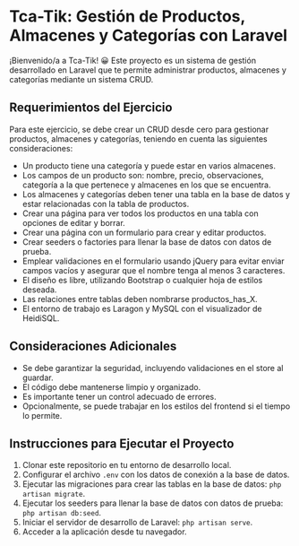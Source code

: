 # Tca-Tik: Gestión de Productos, Almacenes y Categorías con Laravel

¡Bienvenido/a a Tca-Tik! 😀 Este proyecto es un sistema de gestión desarrollado en Laravel que te permite administrar productos, almacenes y categorías mediante un sistema CRUD.

## Requerimientos del Ejercicio

Para este ejercicio, se debe crear un CRUD desde cero para gestionar productos, almacenes y categorías, teniendo en cuenta las siguientes consideraciones:

- Un producto tiene una categoría y puede estar en varios almacenes.
- Los campos de un producto son: nombre, precio, observaciones, categoría a la que pertenece y almacenes en los que se encuentra.
- Los almacenes y categorías deben tener una tabla en la base de datos y estar relacionadas con la tabla de productos.
- Crear una página para ver todos los productos en una tabla con opciones de editar y borrar.
- Crear una página con un formulario para crear y editar productos.
- Crear seeders o factories para llenar la base de datos con datos de prueba.
- Emplear validaciones en el formulario usando jQuery para evitar enviar campos vacíos y asegurar que el nombre tenga al menos 3 caracteres.
- El diseño es libre, utilizando Bootstrap o cualquier hoja de estilos deseada.
- Las relaciones entre tablas deben nombrarse productos_has_X.
- El entorno de trabajo es Laragon y MySQL con el visualizador de HeidiSQL.

## Consideraciones Adicionales

- Se debe garantizar la seguridad, incluyendo validaciones en el store al guardar.
- El código debe mantenerse limpio y organizado.
- Es importante tener un control adecuado de errores.
- Opcionalmente, se puede trabajar en los estilos del frontend si el tiempo lo permite.

## Instrucciones para Ejecutar el Proyecto

1. Clonar este repositorio en tu entorno de desarrollo local.
2. Configurar el archivo `.env` con los datos de conexión a la base de datos.
3. Ejecutar las migraciones para crear las tablas en la base de datos: `php artisan migrate`.
4. Ejecutar los seeders para llenar la base de datos con datos de prueba: `php artisan db:seed`.
5. Iniciar el servidor de desarrollo de Laravel: `php artisan serve`.
6. Acceder a la aplicación desde tu navegador.
